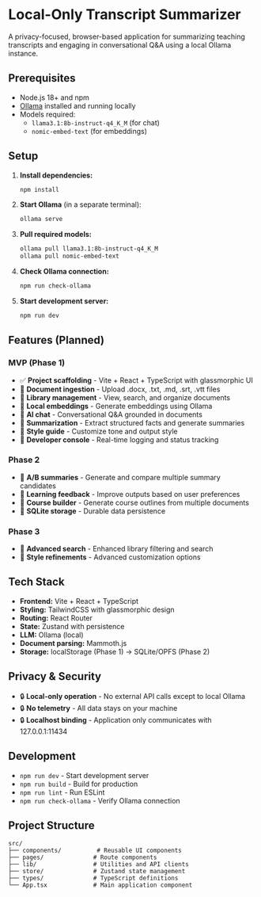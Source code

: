 # Local-Only Transcript Summarizer

A privacy-focused, browser-based application for summarizing teaching transcripts and engaging in conversational Q&A using a local Ollama instance.

## Prerequisites

- Node.js 18+ and npm
- [Ollama](https://ollama.ai/) installed and running locally
- Models required:
  - `llama3.1:8b-instruct-q4_K_M` (for chat)
  - `nomic-embed-text` (for embeddings)

## Setup

1. **Install dependencies:**
   ```bash
   npm install
   ```

2. **Start Ollama** (in a separate terminal):
   ```bash
   ollama serve
   ```

3. **Pull required models:**
   ```bash
   ollama pull llama3.1:8b-instruct-q4_K_M
   ollama pull nomic-embed-text
   ```

4. **Check Ollama connection:**
   ```bash
   npm run check-ollama
   ```

5. **Start development server:**
   ```bash
   npm run dev
   ```

## Features (Planned)

### MVP (Phase 1)
- ✅ **Project scaffolding** - Vite + React + TypeScript with glassmorphic UI
- 🔄 **Document ingestion** - Upload .docx, .txt, .md, .srt, .vtt files
- 🔄 **Library management** - View, search, and organize documents
- 🔄 **Local embeddings** - Generate embeddings using Ollama
- 🔄 **AI chat** - Conversational Q&A grounded in documents
- 🔄 **Summarization** - Extract structured facts and generate summaries
- 🔄 **Style guide** - Customize tone and output style
- 🔄 **Developer console** - Real-time logging and status tracking

### Phase 2
- 🔄 **A/B summaries** - Generate and compare multiple summary candidates
- 🔄 **Learning feedback** - Improve outputs based on user preferences
- 🔄 **Course builder** - Generate course outlines from multiple documents
- 🔄 **SQLite storage** - Durable data persistence

### Phase 3
- 🔄 **Advanced search** - Enhanced library filtering and search
- 🔄 **Style refinements** - Advanced customization options

## Tech Stack

- **Frontend:** Vite + React + TypeScript
- **Styling:** TailwindCSS with glassmorphic design
- **Routing:** React Router
- **State:** Zustand with persistence
- **LLM:** Ollama (local)
- **Document parsing:** Mammoth.js
- **Storage:** localStorage (Phase 1) → SQLite/OPFS (Phase 2)

## Privacy & Security

- 🔒 **Local-only operation** - No external API calls except to local Ollama
- 🔒 **No telemetry** - All data stays on your machine
- 🔒 **Localhost binding** - Application only communicates with 127.0.0.1:11434

## Development

- `npm run dev` - Start development server
- `npm run build` - Build for production
- `npm run lint` - Run ESLint
- `npm run check-ollama` - Verify Ollama connection

## Project Structure

```
src/
├── components/          # Reusable UI components
├── pages/              # Route components
├── lib/                # Utilities and API clients
├── store/              # Zustand state management
├── types/              # TypeScript definitions
└── App.tsx             # Main application component
```